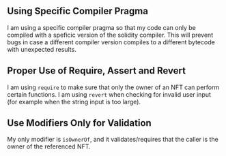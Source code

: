 ## Using Specific Compiler Pragma
I am using a specific compiler pragma so that my code can only be compiled with a speficic version of the solidity compiler. This will prevent bugs in case a different compiler version compiles to a different bytecode with unexpected results.

## Proper Use of Require, Assert and Revert
I am using `require` to make sure that only the owner of an NFT can perform certain functions. I am using `revert` when checking for invalid user input (for example when the string input is too large).

## Use Modifiers Only for Validation
My only modifier is `isOwnerOf`, and it validates/requires that the caller is the owner of the referenced NFT.